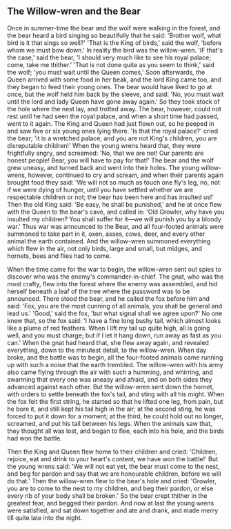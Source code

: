 ## The Willow-wren and the Bear

Once in summer-time the bear and the wolf were walking in the forest, and the bear heard a bird singing so beautifully that he said: 'Brother wolf, what bird is it that sings so well?' 'That is the King of birds,' said the wolf, 'before whom we must bow down.' In reality the bird was the willow-wren. 'IF that's the case,' said the bear, 'I should very much like to see his royal palace; come, take me thither.' 'That is not done quite as you seem to think,' said the wolf; 'you must wait until the Queen comes,' Soon afterwards, the Queen arrived with some food in her beak, and the lord King came too, and they began to feed their young ones. The bear would have liked to go at once, but the wolf held him back by the sleeve, and said: 'No, you must wait until the lord and lady Queen have gone away again.' So they took stock of the hole where the nest lay, and trotted away. The bear, however, could not rest until he had seen the royal palace, and when a short time had passed, went to it again. The King and Queen had just flown out, so he peeped in and saw five or six young ones lying there. 'Is that the royal palace?' cried the bear; 'it is a wretched palace, and you are not King's children, you are disreputable children!' When the young wrens heard that, they were frightfully angry, and screamed: 'No, that we are not! Our parents are honest people! Bear, you will have to pay for that!'
The bear and the wolf grew uneasy, and turned back and went into their holes. The young willow-wrens, however, continued to cry and scream, and when their parents again brought food they said: 'We will not so much as touch one fly's leg, no, not if we were dying of hunger, until you have settled whether we are respectable children or not; the bear has been here and has insulted us!' Then the old King said: 'Be easy, he shall be punished,' and he at once flew with the Queen to the bear's cave, and called in: 'Old Growler, why have you insulted my children? You shall suffer for it—we will punish you by a bloody war.' Thus war was announced to the Bear, and all four-footed animals were summoned to take part in it, oxen, asses, cows, deer, and every other animal the earth contained. And the willow-wren summoned everything which flew in the air, not only birds, large and small, but midges, and hornets, bees and flies had to come.

When the time came for the war to begin, the willow-wren sent out spies to discover who was the enemy's commander-in-chief. The gnat, who was the most crafty, flew into the forest where the enemy was assembled, and hid herself beneath a leaf of the tree where the password was to be announced. There stood the bear, and he called the fox before him and said: 'Fox, you are the most cunning of all animals, you shall be general and lead us.' 'Good,' said the fox, 'but what signal shall we agree upon?' No one knew that, so the fox said: 'I have a fine long bushy tail, which almost looks like a plume of red feathers. When I lift my tail up quite high, all is going well, and you must charge; but if I let it hang down, run away as fast as you can.' When the gnat had heard that, she flew away again, and revealed everything, down to the minutest detail, to the willow-wren. When day broke, and the battle was to begin, all the four-footed animals came running up with such a noise that the earth trembled. The willow-wren with his army also came flying through the air with such a humming, and whirring, and swarming that every one was uneasy and afraid, and on both sides they advanced against each other. But the willow-wren sent down the hornet, with orders to settle beneath the fox's tail, and sting with all his might. When the fox felt the first string, he started so that he lifted one leg, from pain, but he bore it, and still kept his tail high in the air; at the second sting, he was forced to put it down for a moment; at the third, he could hold out no longer, screamed, and put his tail between his legs. When the animals saw that, they thought all was lost, and began to flee, each into his hole, and the birds had won the battle.

Then the King and Queen flew home to their children and cried: 'Children, rejoice, eat and drink to your heart's content, we have won the battle!' But the young wrens said: 'We will not eat yet, the bear must come to the nest, and beg for pardon and say that we are honourable children, before we will do that.' Then the willow-wren flew to the bear's hole and cried: 'Growler, you are to come to the nest to my children, and beg their pardon, or else every rib of your body shall be broken.' So the bear crept thither in the greatest fear, and begged their pardon. And now at last the young wrens were satisfied, and sat down together and ate and drank, and made merry till quite late into the night.
